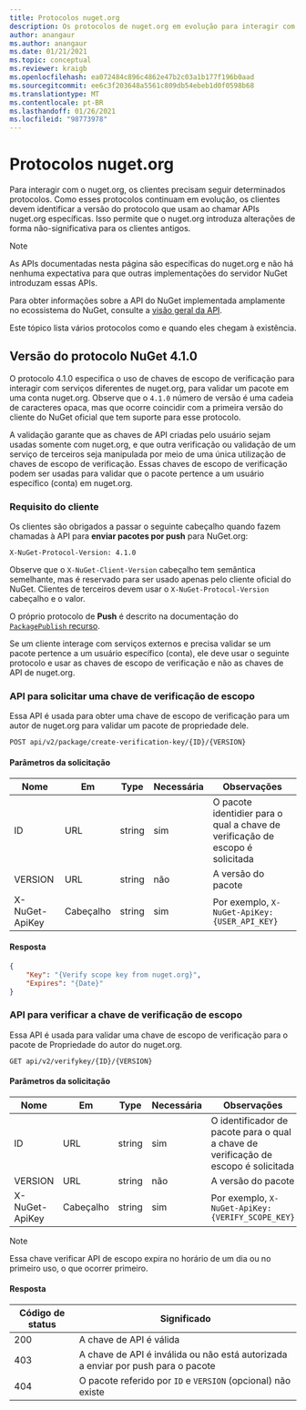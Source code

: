 ```yaml
---
title: Protocolos nuget.org
description: Os protocolos de nuget.org em evolução para interagir com clientes NuGet.
author: anangaur
ms.author: anangaur
ms.date: 01/21/2021
ms.topic: conceptual
ms.reviewer: kraigb
ms.openlocfilehash: ea072484c896c4862e47b2c03a1b177f196b0aad
ms.sourcegitcommit: ee6c3f203648a5561c809db54ebeb1d0f0598b68
ms.translationtype: MT
ms.contentlocale: pt-BR
ms.lasthandoff: 01/26/2021
ms.locfileid: "98773978"
---
```

# <a name="nugetorg-protocols"></a>Protocolos nuget.org

Para interagir com o nuget.org, os clientes precisam seguir determinados protocolos. Como esses protocolos continuam em evolução, os clientes devem identificar a versão do protocolo que usam ao chamar APIs nuget.org específicas. Isso permite que o nuget.org introduza alterações de forma não-significativa para os clientes antigos.

> [!Note]
> As APIs documentadas nesta página são específicas do nuget.org e não há nenhuma expectativa para que outras implementações do servidor NuGet introduzam essas APIs. 

Para obter informações sobre a API do NuGet implementada amplamente no ecossistema do NuGet, consulte a [visão geral da API](overview.md).

Este tópico lista vários protocolos como e quando eles chegam à existência.

## <a name="nuget-protocol-version-410"></a>Versão do protocolo NuGet 4.1.0

O protocolo 4.1.0 especifica o uso de chaves de escopo de verificação para interagir com serviços diferentes de nuget.org, para validar um pacote em uma conta nuget.org. Observe que o `4.1.0` número de versão é uma cadeia de caracteres opaca, mas que ocorre coincidir com a primeira versão do cliente do NuGet oficial que tem suporte para esse protocolo.

A validação garante que as chaves de API criadas pelo usuário sejam usadas somente com nuget.org, e que outra verificação ou validação de um serviço de terceiros seja manipulada por meio de uma única utilização de chaves de escopo de verificação. Essas chaves de escopo de verificação podem ser usadas para validar que o pacote pertence a um usuário específico (conta) em nuget.org.

### <a name="client-requirement"></a>Requisito do cliente

Os clientes são obrigados a passar o seguinte cabeçalho quando fazem chamadas à API para **enviar pacotes por push** para NuGet.org:

```
X-NuGet-Protocol-Version: 4.1.0
```

Observe que o `X-NuGet-Client-Version` cabeçalho tem semântica semelhante, mas é reservado para ser usado apenas pelo cliente oficial do NuGet. Clientes de terceiros devem usar o `X-NuGet-Protocol-Version` cabeçalho e o valor.

O próprio protocolo de **Push** é descrito na documentação do [ `PackagePublish` recurso](package-publish-resource.md).

Se um cliente interage com serviços externos e precisa validar se um pacote pertence a um usuário específico (conta), ele deve usar o seguinte protocolo e usar as chaves de escopo de verificação e não as chaves de API de nuget.org.

### <a name="api-to-request-a-verify-scope-key"></a>API para solicitar uma chave de verificação de escopo

Essa API é usada para obter uma chave de escopo de verificação para um autor de nuget.org para validar um pacote de propriedade dele.

```
POST api/v2/package/create-verification-key/{ID}/{VERSION}
```

#### <a name="request-parameters"></a>Parâmetros da solicitação

Nome           | Em     | Type   | Necessária | Observações
-------------- | ------ | ------ | -------- | -----
ID             | URL    | string | sim      | O pacote identidier para o qual a chave de verificação de escopo é solicitada
VERSION        | URL    | string | não       | A versão do pacote
X-NuGet-ApiKey | Cabeçalho | string | sim      | Por exemplo, `X-NuGet-ApiKey: {USER_API_KEY}`

#### <a name="response"></a>Resposta

```json
{
    "Key": "{Verify scope key from nuget.org}",
    "Expires": "{Date}"
}
```

### <a name="api-to-verify-the-verify-scope-key"></a>API para verificar a chave de verificação de escopo

Essa API é usada para validar uma chave de escopo de verificação para o pacote de Propriedade do autor do nuget.org.

```
GET api/v2/verifykey/{ID}/{VERSION}
```

#### <a name="request-parameters"></a>Parâmetros da solicitação

Nome           | Em     | Type   | Necessária | Observações
-------------  | ------ | ------ | -------- | -----
ID             | URL    | string | sim      | O identificador de pacote para o qual a chave de verificação de escopo é solicitada
VERSION        | URL    | string | não       | A versão do pacote
X-NuGet-ApiKey | Cabeçalho | string | sim      | Por exemplo, `X-NuGet-ApiKey: {VERIFY_SCOPE_KEY}`

> [!Note]
> Essa chave verificar API de escopo expira no horário de um dia ou no primeiro uso, o que ocorrer primeiro.

#### <a name="response"></a>Resposta

Código de status | Significado
----------- | -------
200         | A chave de API é válida
403         | A chave de API é inválida ou não está autorizada a enviar por push para o pacote
404         | O pacote referido por `ID` e `VERSION` (opcional) não existe
